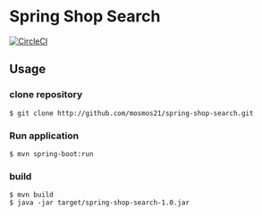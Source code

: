 Spring Shop Search
====

[![CircleCI](https://circleci.com/gh/mosmos21/spring-shop-search/tree/master.svg?style=svg)](https://circleci.com/gh/mosmos21/spring-shop-search/tree/master)

## Usage

### clone repository
```
$ git clone http://github.com/mosmos21/spring-shop-search.git
```

### Run application
```
$ mvn spring-boot:run
```
  
 ### build
 ```
 $ mvn build
 $ java -jar target/spring-shop-search-1.0.jar
 ```
